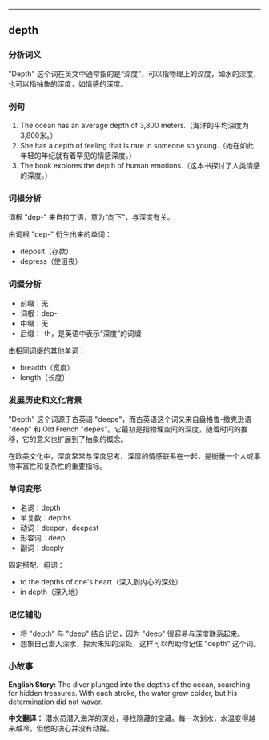 
---------------
## depth
### 分析词义
"Depth" 这个词在英文中通常指的是“深度”，可以指物理上的深度，如水的深度，也可以指抽象的深度，如情感的深度。

### 例句
1. The ocean has an average depth of 3,800 meters.（海洋的平均深度为3,800米。）
2. She has a depth of feeling that is rare in someone so young.（她在如此年轻的年纪就有着罕见的情感深度。）
3. The book explores the depth of human emotions.（这本书探讨了人类情感的深度。）

### 词根分析
词根 "dep-" 来自拉丁语，意为“向下”，与深度有关。

由词根 "dep-" 衍生出来的单词：
- deposit（存款）
- depress（使沮丧）

### 词缀分析
- 前缀：无
- 词根：dep-
- 中缀：无
- 后缀：-th，是英语中表示“深度”的词缀

由相同词缀的其他单词：
- breadth（宽度）
- length（长度）

### 发展历史和文化背景
"Depth" 这个词源于古英语 "deepe"，而古英语这个词又来自盎格鲁-撒克逊语 "deop" 和 Old French "depes"。它最初是指物理空间的深度，随着时间的推移，它的意义也扩展到了抽象的概念。

在欧美文化中，深度常常与深度思考、深厚的情感联系在一起，是衡量一个人或事物丰富性和复杂性的重要指标。

### 单词变形
- 名词：depth
- 单复数：depths
- 动词：deeper，deepest
- 形容词：deep
- 副词：deeply

固定搭配、组词：
- to the depths of one's heart（深入到内心的深处）
- in depth（深入地）

### 记忆辅助
- 将 "depth" 与 "deep" 结合记忆，因为 "deep" 很容易与深度联系起来。
- 想象自己潜入深水，探索未知的深处，这样可以帮助你记住 "depth" 这个词。

### 小故事
**English Story:**
The diver plunged into the depths of the ocean, searching for hidden treasures. With each stroke, the water grew colder, but his determination did not waver.

**中文翻译：**
潜水员潜入海洋的深处，寻找隐藏的宝藏。每一次划水，水温变得越来越冷，但他的决心并没有动摇。

